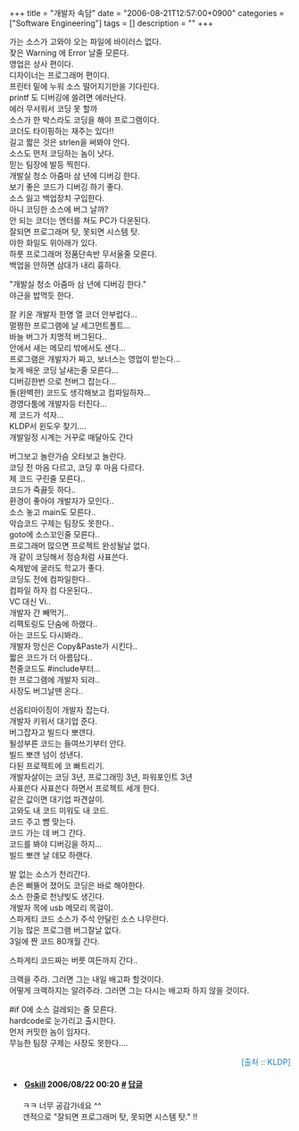 +++
title = "개발자 속담"
date = "2006-08-21T12:57:00+0900"
categories = ["Software Engineering"]
tags = []
description = ""
+++
<span class="copyright_entry" style="display:block;" title="개발자 속담@@**@@http://shed.egloos.com/1396030"></span>
<div class="article">
 <p>가는 소스가 고와야 오는 파일에 바이러스 없다.<br>잦은 Warning 에 Error 날줄 모른다.<br>영업은 상사 편이다.<br>디자이너는 프로그래머 편이다.<br>프린터 밑에 누워 소스 떨어지기만을 기다린다.<br>printf 도 디버깅에 쓸려면 에러난다.<br>에러 무서워서 코딩 못 할까<br>소스가 한 박스라도 코딩을 해야 프로그램이다.<br>코더도 타이핑하는 재주는 있다!!<br>길고 짧은 것은 strlen을 써봐야 안다.<br>소스도 먼저 코딩하는 놈이 낫다.<br>믿는 팀장에 발등 찍힌다.<br>개발실 청소 아줌마 삼 년에 디버깅 한다.<br>보기 좋은 코드가 디버깅 하기 좋다.<br>소스 잃고 백업장치 구입한다.<br>아니 코딩한 소스에 버그 날까?<br>안 되는 코더는 엔터를 쳐도 PC가 다운된다.<br>잘되면 프로그래머 탓, 못되면 시스템 탓.<br>야한 화일도 위아래가 있다.<br>하룻 프로그래머 정품단속반 무서울줄 모른다.<br>백업을 안하면 삼대가 내리 흉하다.</p>
 <p>"개발실 청소 아줌마 삼 년에 디버깅 한다."<br>야근을 밥먹듯 한다. </p>
 <p>잘 키운 개발자 한명 열 코더 안부럽다...<br>멀쩡한 프로그램에 날 세그먼트폴트...<br>바늘 버그가 치명적 버그된다..<br>안에서 새는 메모리 밖에서도 샌다...<br>프로그램은 개발자가 짜고, 보너스는 영업이 받는다...<br>늦게 배운 코딩 날새는줄 모른다...<br>디버깅한번 으로 천버그 잡는다...<br>돌(완벽한) 코드도 생각해보고 컴파일하자...<br>경영다툼에 개발자등 터진다...<br>제 코드가 석자...<br>KLDP서 윈도우 찾기....<br>개발일정 시계는 거꾸로 매달아도 간다</p>
 <p>버그보고 놀란가슴 오타보고 놀란다.<br>코딩 전 마음 다르고, 코딩 후 마음 다르다.<br>제 코드 구린줄 모른다..<br>코드가 죽끓듯 하다..<br>환경이 좋아야 개발자가 모인다..<br>소스 놓고 main도 모른다..<br>악습코드 구제는 팀장도 못한다..<br>goto에 소스꼬인줄 모른다..<br>프로그래머 많으면 프로젝트 완성될날 없다.<br>개 같이 코딩해서 정승처럼 사표쓴다.<br>숙제밭에 굴러도 학교가 좋다.<br>코딩도 전에 컴파일한다..<br>컴파일 하자 컴 다운된다..<br>VC 대신 Vi..<br>개발자 간 빼먹기..<br>리펙토링도 단숨에 하랬다..<br>아는 코드도 다시봐라..<br>개발자 망신은 Copy&amp;Paste가 시킨다..<br>짧은 코드가 더 아름답다..<br>천줄코드도 #include부터...<br>한 프로그램에 개발자 되랴..<br>사장도 버그날땐 온다..</p>
 <p>선옵티마이징이 개발자 잡는다.<br>개발자 키워서 대기업 준다.<br>버그잡자고 빌드다 뽀갠다.<br>될성부른 코드는 들여쓰기부터 안다.<br>빌드 뽀갠 넘이 성낸다.<br>다된 프로젝트에 코 빠트리기.<br>개발자살이는 코딩 3년, 프로그래밍 3년, 파워포인트 3년<br>사표쓴다 사표쓴다 하면서 프로젝트 세개 한다.<br>같은 값이면 대기업 파견살이.<br>고와도 내 코드 미워도 내 코드.<br>코드 주고 뺨 맞는다.<br>코드 가는 데 버그 간다.<br>코드를 봐야 디버깅을 하지...<br>빌드 뽀갠 날 데모 하랜다.</p>
 <p>발 없는 소스가 천리간다.<br>손은 삐뚤어 졌어도 코딩은 바로 해야한다.<br>소스 한줄로 천냥빚도 생긴다.<br>개발자 목에 usb 메모리 목걸이.<br>스파게티 코드 소스가 주석 안달린 소스 나무란다.<br>기능 많은 프로그램 버그잘날 없다.<br>3일에 짠 코드 80개월 간다.</p>
 <p>스파게티 코드짜는 버릇 여든까지 간다..</p>
 <p>크랙을 주라. 그러면 그는 내일 배고파 할것이다.<br>어떻게 크랙하지는 알려주라. 그러면 그는 다시는 배고파 하지 않을 것이다. </p>
 <p>#if 0에 소스 걸레되는 줄 모른다.<br>hardcode로 눈가리고 출시한다.<br>먼저 커밋한 놈이 임자다.<br>무능한 팀장 구제는 사장도 못한다....</p>
 <p style="TEXT-ALIGN: right"><span style="COLOR: #177fcd">[출처 :: KLDP]</span></p>
</div> 
<!--
       <rdf:RDF xmlns:rdf="http://www.w3.org/1999/02/22-rdf-syntax-ns#"
		    xmlns:dc="http://purl.org/dc/elements/1.1/"
		    xmlns:trackback="http://madskills.com/public/xml/rss/module/trackback/">
       <rdf:Description
	        rdf:about="http://shed.egloos.com/1396030"
	        dc:identifier="http://shed.egloos.com/1396030"
	        dc:title="개발자 속담"
	        trackback:ping="http://shed.egloos.com/tb/1396030"/>
       </rdf:RDF>
       -->

<ul><li class="comment_item"> <h4 class="comment_writer_info"> <span class="comment_gravatar"><a href="http://acedon.egloos.com" title="http://acedon.egloos.com"><img src="http://profile.egloos.net/null_50.jpg" alt=""></a></span> <span class="comment_writer"><a href="http://acedon.egloos.com" title="http://acedon.egloos.com" target="_blank">Gskill</a></span> <span class="comment_datetime" title="2006/08/22 00:20">2006/08/22 00:20</span> <span class="comment_link"><a name="5319272" href="http://shed.egloos.com/1396030#5319272" title="#">#</a> </span> <span class="comment_admin"> <a href="javascript:;" onclick="replyComment('replyform1396030','1396030','5319272',5,'','http://', '', 'http://shed.egloos.com/1396030#cmt','','1'); return false;" title="답글">답글</a> </span> <span class="comment_security"></span> </h4>
 <div id="comment_5319272">
  ㅋㅋ 너무 공감가네요 ^^
  <br>갠적으로 "잘되면 프로그래머 탓, 못되면 시스템 탓." !!
  <br>
 </div> 
 <div id="reply1396030_5319272" class="comment_write reply_write" style="display:none;"></div> </li></ul>